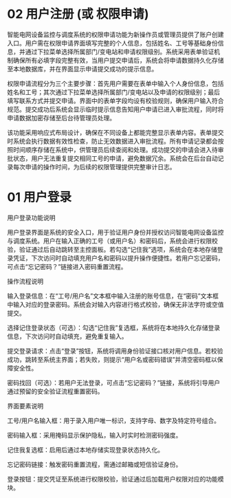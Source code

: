 
# 02 用户注册 (或 权限申请)

智能电网设备监控与调度系统的权限申请功能为新操作员或管理员提供了账户创建入口。用户需在权限申请界面填写完整的个人信息，包括姓名、工号等基础身份信息，并通过下拉菜单选择所属部门/变电站和申请权限级别。系统采用表单验证机制确保所有必填字段完整有效，当用户提交申请后，系统会将申请数据持久化存储至本地数据库，并在界面显示申请提交成功的提示信息。

权限申请流程分为三个主要步骤：首先用户需要在表单中输入个人身份信息，包括姓名和工号；其次通过下拉菜单选择所属部门/变电站以及申请的权限级别；最后填写联系方式并提交申请。界面中的表单字段均设有校验规则，确保用户输入符合规范。提交成功后系统会显示临时提示信息告知用户申请已进入审批流程，同时将申请数据加密存储至后台待管理员处理。

该功能采用响应式布局设计，确保在不同设备上都能完整显示表单内容。表单提交时系统会执行数据有效性检查，防止无效数据进入审批流程。所有申请记录都会按照时间顺序存储在系统中，供管理员后续查阅和处理。成功提交的申请会进入待审批状态，用户无法重复提交相同工号的申请，避免数据冗余。系统会在后台自动记录每次申请的操作时间，为后续的权限管理提供完整审计日志。

# 01 用户登录

用户登录功能说明

用户登录界面是系统的安全入口，用于验证用户身份并授权访问智能电网设备监控与调度系统。用户在输入正确的工号（或用户名）和密码后，系统会进行权限校验，验证通过后自动跳转至主控面板。若勾选“记住我”选项，系统会在本地存储登录凭证，下次访问时自动填充用户名和密码以提升操作便捷性。若用户忘记密码，可点击“忘记密码？”链接进入密码重置流程。

操作流程说明

输入登录信息：在“工号/用户名”文本框中输入注册的账号信息，在“密码”文本框中输入对应的登录密码。系统会对输入内容进行格式校验，确保无非法字符或空值提交。

选择记住登录状态（可选）：勾选“记住我”复选框，系统将在本地持久化存储登录信息，下次访问时自动填充，避免重复输入。

提交登录请求：点击“登录”按钮，系统将调用身份验证接口核对用户信息。若校验成功，跳转至系统主界面；若失败，则提示“用户名或密码错误”并清空密码框以保障安全性。

密码找回（可选）：若用户无法登录，可点击“忘记密码？”链接，系统将引导用户通过预留的安全验证流程重置密码。

界面要素说明

工号/用户名输入框：用于录入用户唯一标识，支持字母、数字及特定符号组合。

密码输入框：采用掩码显示保护隐私，输入时实时检测密码强度。

记住我复选框：启用后通过本地存储实现登录状态持久化。

忘记密码链接：触发密码重置流程，需通过邮箱或短信验证身份。

登录按钮：提交凭证至系统进行权限校验，验证通过后加载用户权限对应的功能模块。
